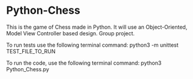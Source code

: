# Python-Chess

This is the game of Chess made in Python. It will use an Object-Oriented, Model View Controller based design. Group project.

To run tests use the following terminal command: python3 -m unittest TEST_FILE_TO_RUN

To run the code, use the following terminal command: python3 Python_Chess.py

